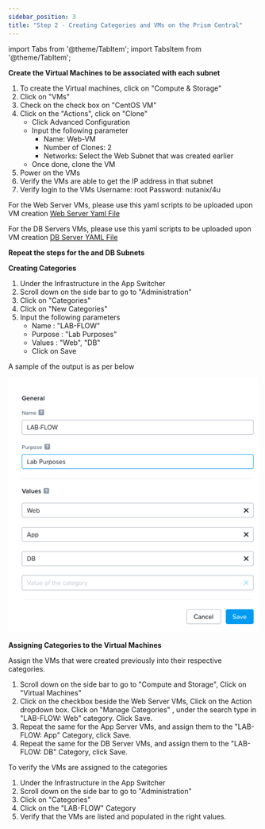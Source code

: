 ```yaml
---
sidebar_position: 3
title: "Step 2 - Creating Categories and VMs on the Prism Central"
---
```



import Tabs from '@theme/TabItem';
import TabsItem from '@theme/TabItem';

**Create the Virtual Machines to be associated with each subnet**

1.  To create the Virtual machines, click on "Compute & Storage"
2.  Click on "VMs"
3.  Check on the check box on "CentOS VM"
4.  Click on the "Actions", click on "Clone"
    -   Click Advanced Configuration
    -   Input the following parameter
        -   Name:               Web-VM
        -   Number of Clones:   2
        -   Networks:           Select the Web Subnet that was created earlier
    -   Once done, clone the VM 
5.  Power on the VMs 
6.  Verify the VMs are able to get the IP address in that subnet 
7.  Verify login to the VMs 
    Username:   root
    Password:   nutanix/4u

For the Web Server VMs, please use this yaml scripts to be uploaded upon VM creation
[Web Server Yaml File](./cloud-init.yaml)

For the DB Servers VMs, please use this yaml scripts to be uploaded upon VM creation
[DB Server YAML File](./cloud-init-db.yaml)

**Repeat the steps for the and DB Subnets**

**Creating Categories**

1.  Under the Infrastructure in the App Switcher
2.  Scroll down on the side bar to go to "Administration"
3.  Click on "Categories"
4.  Click on "New Categories"
5.  Input the following parameters
    - Name : "LAB-FLOW"
    - Purpose : "Lab Purposes"
    - Values : "Web", "DB"
    - Click on Save

A sample of the output is as per below

![](img/categories.png)

**Assigning Categories to the Virtual Machines**

Assign the VMs that were created previously into their respective categories.

1.  Scroll down on the side bar to go to "Compute and Storage", Click on "Virtual Machines"
2.  Click on the checkbox beside the Web Server VMs, Click on the Action dropdown box. Click on "Manage Categories" , under the search type in "LAB-FLOW: Web" category. Click Save.
3.  Repeat the same for the App Server VMs, and assign them to the "LAB-FLOW: App" Category, click Save.
4.  Repeat the same for the DB Server VMs, and assign them to the "LAB-FLOW: DB" Category, click Save.

To verify the VMs are assigned to the categories

1.  Under the Infrastructure in the App Switcher
2.  Scroll down on the side bar to go to "Administration"
3.  Click on "Categories"
4.  Click on the "LAB-FLOW" Category
5.  Verify that the VMs are listed and populated in the right values.
